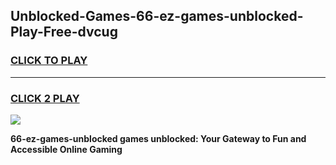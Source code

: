 
## Unblocked-Games-66-ez-games-unblocked-Play-Free-dvcug
<h3>
<a href="https://premium76.site?title=66-ez-games-unblocked&ref=18A1">CLICK TO PLAY</a></h3>
<hr>

<h3>
<a href="https://premium76.site?title=66-ez-games-unblocked&ref=18A1">CLICK 2 PLAY</a>
  
</h3>

<a href="https://premium76.site?title=66-ez-games-unblocked&ref=18A1"><img src="https://clearcache.store/games.png"></a>


**66-ez-games-unblocked games unblocked: Your Gateway to Fun and Accessible Online Gaming**
